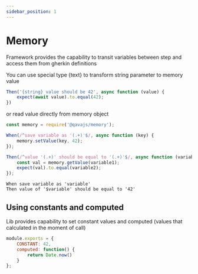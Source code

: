 ```yaml
---
sidebar_position: 1
---
```

# Memory
Framework provides the capability to transit variables between step and access them from gherkin definitions

You can use special type {text} to transform string parameter to memory value
                                         
```javascript
Then('{string} value should be 42', async function (value) {
    expect(await value).to.equal(42);
})
```
or read value directly from memory object
```javascript
const memory = require('@qavajs/memory');

When(/^save variable as '(.+)'$/, async function (key) {
    memory.setValue(key, 42);
});

Then(/^value '(.+)' should be equal to '(.+)'$/, async function (variable1, variable2) {
    const val = memory.getValue(variable1);
    expect(val).to.equal(variable2);
});
```

```gherkin
When save variable as 'variable'
Then value of '$variable' should be equal to '42'
```

## Using constants and computed

Lib provides capability to set constant values and computed (values that calculated in the moment of call)
```javascript
module.exports = {
    CONSTANT: 42,
    computed: function() {
        return Date.now()
    }
};

```
